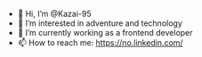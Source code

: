 - 👋 Hi, I’m @Kazai-95
- 👀 I’m interested in adventure and technology
- 🌱 I’m currently working as a frontend developer
- 📫 How to reach me: https://no.linkedin.com/
